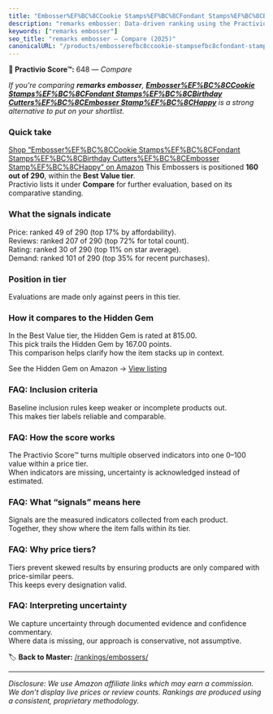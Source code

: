 ```yaml
---
title: "Embosser%EF%BC%8CCookie Stamps%EF%BC%8CFondant Stamps%EF%BC%8CBirthday Cutters%EF%BC%8CEmbosser Stamp%EF%BC%8CHappy"
description: "remarks embosser: Data-driven ranking using the Practivio Score™. Positioned by quality, value, demand, findability, momentum."
keywords: ["remarks embosser"]
seo_title: "remarks embosser — Compare (2025)"
canonicalURL: "/products/embosserefbc8ccookie-stampsefbc8cfondant-stampsefbc8cbirthday-cuttersefbc8cembosser-stampefbc8chappy-B0D798XR4Y/"
---
```


**🛒 Practivio Score™:** 648 — _Compare_


*If you're comparing **remarks embosser**, **[Embosser%EF%BC%8CCookie Stamps%EF%BC%8CFondant Stamps%EF%BC%8CBirthday Cutters%EF%BC%8CEmbosser Stamp%EF%BC%8CHappy](https://www.amazon.com/dp/B0D798XR4Y?tag=practivio-20)** is a strong alternative to put on your shortlist.*
### Quick take
[Shop “Embosser%EF%BC%8CCookie Stamps%EF%BC%8CFondant Stamps%EF%BC%8CBirthday Cutters%EF%BC%8CEmbosser Stamp%EF%BC%8CHappy” on Amazon](https://www.amazon.com/dp/B0D798XR4Y?tag=practivio-20)
This Embossers is positioned **160 out of 290**, within the **Best Value tier**.  
Practivio lists it under **Compare** for further evaluation, based on its comparative standing.

### What the signals indicate
Price: ranked 49 of 290 (top 17% by affordability).  
Reviews: ranked 207 of 290 (top 72% for total count).  
Rating: ranked 30 of 290 (top 11% on star average).  
Demand: ranked 101 of 290 (top 35% for recent purchases).

### Position in tier
Evaluations are made only against peers in this tier.

### How it compares to the Hidden Gem
In the Best Value tier, the Hidden Gem is rated at 815.00.  
This pick trails the Hidden Gem by 167.00 points.  
This comparison helps clarify how the item stacks up in context.  

See the Hidden Gem on Amazon → [View listing](https://www.amazon.com/dp/B001XQ7ZP8?tag=practivio-20)

### FAQ: Inclusion criteria
Baseline inclusion rules keep weaker or incomplete products out.  
This makes tier labels reliable and comparable.

### FAQ: How the score works
The Practivio Score™ turns multiple observed indicators into one 0–100 value within a price tier.  
When indicators are missing, uncertainty is acknowledged instead of estimated.

### FAQ: What “signals” means here
Signals are the measured indicators collected from each product.  
Together, they show where the item falls within its tier.

### FAQ: Why price tiers?
Tiers prevent skewed results by ensuring products are only compared with price-similar peers.  
This keeps every designation valid.

### FAQ: Interpreting uncertainty
We capture uncertainty through documented evidence and confidence commentary.  
Where data is missing, our approach is conservative, not assumptive.

<!-- Missing template for Compare/CompareWithinPriceClass -->


🏷️ **Back to Master:** [/rankings/embossers/](/rankings/embossers/)

---
_Disclosure: We use Amazon affiliate links which may earn a commission. We don’t display live prices or review counts. Rankings are produced using a consistent, proprietary methodology._
